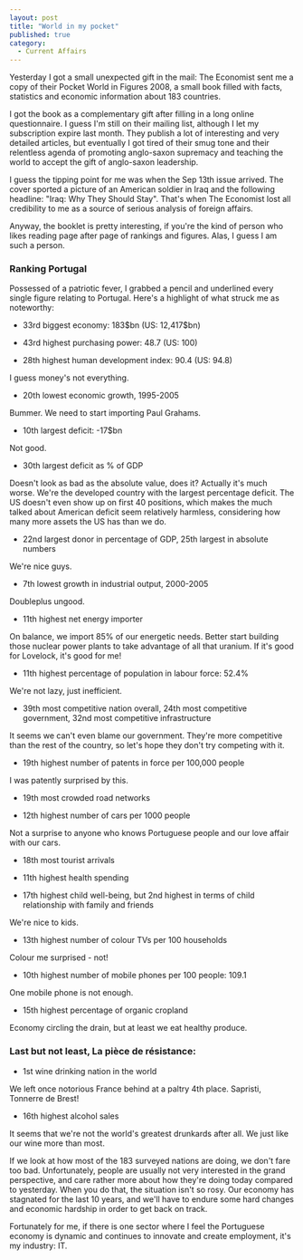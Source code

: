 ```yaml
---
layout: post
title: "World in my pocket"
published: true
category:
  - Current Affairs
---
```


Yesterday I got a small unexpected gift in the mail: The Economist sent
me a copy of their Pocket World in Figures 2008, a small book filled
with facts, statistics and economic information about 183 countries.

I got the book as a complementary gift after filling in a long online
questionnaire. I guess I'm still on their mailing list, although I let
my subscription expire last month. They publish a lot of interesting and
very detailed articles, but eventually I got tired of their smug tone
and their relentless agenda of promoting anglo-saxon supremacy and
teaching the world to accept the gift of anglo-saxon leadership.

I guess the tipping point for me was when the Sep 13th issue arrived.
The cover sported a picture of an American soldier in Iraq and the
following headline: "Iraq: Why They Should Stay". That's when The
Economist lost all credibility to me as a source of serious analysis of
foreign affairs.

Anyway, the booklet is pretty interesting, if you're the kind of person
who likes reading page after page of rankings and figures. Alas, I guess
I am such a person.

### Ranking Portugal

Possessed of a patriotic fever, I grabbed a pencil and underlined every
single figure relating to Portugal. Here's a highlight of what struck me
as noteworthy:

-   33rd biggest economy: 183\$bn (US: 12,417\$bn)

-   43rd highest purchasing power: 48.7 (US: 100)

-   28th highest human development index: 90.4 (US: 94.8)

I guess money's not everything.

-   20th lowest economic growth, 1995-2005

Bummer. We need to start importing Paul Grahams.

-   10th largest deficit: -17\$bn

Not good.

-   30th largest deficit as % of GDP

Doesn't look as bad as the absolute value, does it? Actually it's much
worse. We're the developed country with the largest percentage deficit.
The US doesn't even show up on first 40 positions, which makes the much
talked about American deficit seem relatively harmless, considering how
many more assets the US has than we do.

-   22nd largest donor in percentage of GDP, 25th largest in absolute
    numbers

We're nice guys.

-   7th lowest growth in industrial output, 2000-2005

Doubleplus ungood.

-   11th highest net energy importer

On balance, we import 85% of our energetic needs. Better start building
those nuclear power plants to take advantage of all that uranium. If
it's good for Lovelock, it's good for me!

-   11th highest percentage of population in labour force: 52.4%

We're not lazy, just inefficient.

-   39th most competitive nation overall, 24th most competitive
    government, 32nd most competitive infrastructure

It seems we can't even blame our government. They're more competitive
than the rest of the country, so let's hope they don't try competing
with it.

-   19th highest number of patents in force per 100,000 people

I was patently surprised by this.

-   19th most crowded road networks

-   12th highest number of cars per 1000 people

Not a surprise to anyone who knows Portuguese people and our love affair
with our cars.

-   18th most tourist arrivals

-   11th highest health spending

-   17th highest child well-being, but 2nd highest in terms of child
    relationship with family and friends

We're nice to kids.

-   13th highest number of colour TVs per 100 households

Colour me surprised - not!

-   10th highest number of mobile phones per 100 people: 109.1

One mobile phone is not enough.

-   15th highest percentage of organic cropland

Economy circling the drain, but at least we eat healthy produce.

### Last but not least, La pièce de résistance:

-   1st wine drinking nation in the world

We left once notorious France behind at a paltry 4th place. Sapristi,
Tonnerre de Brest!

-   16th highest alcohol sales

It seems that we're not the world's greatest drunkards after all. We
just like our wine more than most.

If we look at how most of the 183 surveyed nations are doing, we don't
fare too bad. Unfortunately, people are usually not very interested in
the grand perspective, and care rather more about how they're doing
today compared to yesterday. When you do that, the situation isn't so
rosy. Our economy has stagnated for the last 10 years, and we'll have to
endure some hard changes and economic hardship in order to get back on
track.

Fortunately for me, if there is one sector where I feel the Portuguese
economy is dynamic and continues to innovate and create employment, it's
my industry: IT.
